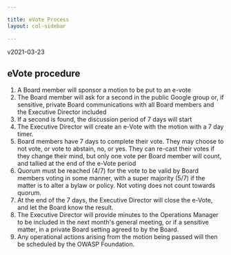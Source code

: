 ```yaml
---

title: eVote Process
layout: col-sidebar

---
```

v2021-03-23

## eVote procedure

1. A Board member will sponsor a motion to be put to an e-vote
2. The Board member will ask for a second in the public Google group or, if sensitive, private Board communications with all Board members and the Executive Director included
3. If a second is found, the discussion period of 7 days will start
4. The Executive Director will create an e-Vote with the motion with a 7 day timer.
5. Board members have 7 days to complete their vote. They may choose to not vote, or vote to abstain, no, or yes. They can re-cast their votes if they change their mind, but only one vote per Board member will count, and tallied at the end of the e-Vote period
6. Quorum must be reached (4/7) for the vote to be valid by Board members voting in some manner, with a super majority (5/7) if the matter is to alter a bylaw or policy. Not voting does not count towards quorum.
7. At the end of the 7 days, the Executive Director will close the e-Vote, and let the Board know the result. 
8. The Executive Director will provide minutes to the Operations Manager to be included in the next month's general meeting, or if a sensitive matter, in a private Board setting agreed to by the Board.
9. Any operational actions arising from the motion being passed will then be scheduled by the OWASP Foundation.

